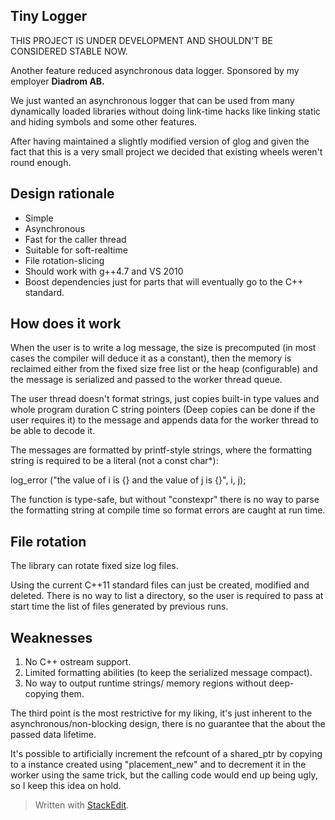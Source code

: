 

Tiny Logger
-----------
THIS PROJECT IS UNDER DEVELOPMENT AND SHOULDN'T BE CONSIDERED STABLE NOW.

Another feature reduced asynchronous data logger. Sponsored by my employer **Diadrom AB.**

We just wanted an asynchronous logger that can be used from many dynamically loaded libraries without doing link-time hacks like linking static and hiding symbols and some other features.

After having maintained a slightly modified version of glog and given the fact that this is a very small project we decided that existing wheels weren't round enough.

## Design rationale ##

 - Simple
 - Asynchronous
 - Fast for the caller thread
 - Suitable for soft-realtime
 - File rotation-slicing
 - Should work with g++4.7 and VS 2010
 - Boost dependencies just for parts that will eventually go to the C++ standard.

## How does it work ##

When the user is to write a log message, the size is precomputed (in most cases the compiler will deduce it as a constant), then the memory is reclaimed either from the fixed size free list or the heap (configurable) and the message is serialized and passed to the worker thread queue.

The user thread doesn't format strings, just copies built-in type values and whole program duration C string pointers (Deep copies can be done if the user requires it) to the message and appends data for the worker thread to be able to decode it.

The messages are formatted by printf-style strings, where the formatting string is required to be a literal (not a const char*):

log_error ("the value of i is {} and the value of j is  {}", i, j);

The function is type-safe, but without "constexpr" there is no way to parse the formatting string at compile time so format errors are caught at run time.

## File rotation ##

The library can rotate fixed size log files.

Using the current C++11 standard files can just be created, modified and deleted. There is no way to list a directory, so the user is required to pass at start time the list of files generated by previous runs.


## Weaknesses ##

 1. No C++ ostream support.
 2. Limited formatting abilities (to keep the serialized message compact).
 3. No way to output runtime strings/ memory regions without deep-copying them.
 
The third point is the most restrictive for my liking, it's just inherent to the asynchronous/non-blocking design, there is no guarantee that the about the passed data lifetime.

It's possible to artificially increment the refcount of a shared_ptr by copying to a instance created using "placement_new" and to decrement it in the worker using the same trick, but the calling code would end up being ugly, so I keep this idea on hold.

> Written with [StackEdit](https://stackedit.io/).

